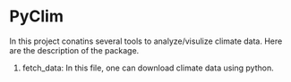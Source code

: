 # PyClim
In this project conatins several tools to analyze/visulize climate data.
Here are the description of the package.

1. fetch_data: In this file, one can download climate data using python.
